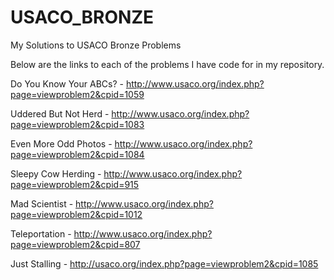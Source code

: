 # USACO_BRONZE
My Solutions to USACO Bronze Problems

Below are the links to each of the problems I have code for in my repository.

Do You Know Your ABCs? - http://www.usaco.org/index.php?page=viewproblem2&cpid=1059 


Uddered But Not Herd - http://www.usaco.org/index.php?page=viewproblem2&cpid=1083


Even More Odd Photos - http://www.usaco.org/index.php?page=viewproblem2&cpid=1084

Sleepy Cow Herding - http://www.usaco.org/index.php?page=viewproblem2&cpid=915

Mad Scientist -  http://www.usaco.org/index.php?page=viewproblem2&cpid=1012

Teleportation - http://www.usaco.org/index.php?page=viewproblem2&cpid=807

Just Stalling - http://usaco.org/index.php?page=viewproblem2&cpid=1085
